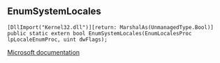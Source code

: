 ## EnumSystemLocales

```
[DllImport("Kernel32.dll")][return: MarshalAs(UnmanagedType.Bool)]
public static extern bool EnumSystemLocales(EnumLocalesProc lpLocaleEnumProc, uint dwFlags);
```

[Microsoft documentation](https://docs.microsoft.com/en-us/windows/win32/api/winnls/nf-winnls-enumsystemlocalesw)
